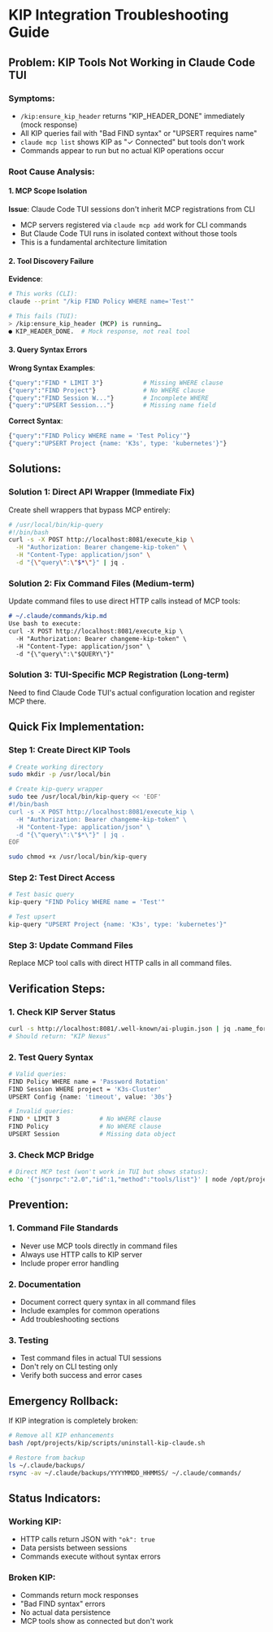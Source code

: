 # KIP Integration Troubleshooting Guide

## Problem: KIP Tools Not Working in Claude Code TUI

### Symptoms:
- `/kip:ensure_kip_header` returns "KIP_HEADER_DONE" immediately (mock response)
- All KIP queries fail with "Bad FIND syntax" or "UPSERT requires name"
- `claude mcp list` shows KIP as "✓ Connected" but tools don't work
- Commands appear to run but no actual KIP operations occur

### Root Cause Analysis:

#### 1. MCP Scope Isolation
**Issue**: Claude Code TUI sessions don't inherit MCP registrations from CLI
- MCP servers registered via `claude mcp add` work for CLI commands
- But Claude Code TUI runs in isolated context without those tools
- This is a fundamental architecture limitation

#### 2. Tool Discovery Failure
**Evidence**:
```bash
# This works (CLI):
claude --print "/kip FIND Policy WHERE name='Test'"

# This fails (TUI):
> /kip:ensure_kip_header (MCP) is running…
● KIP_HEADER_DONE.  # Mock response, not real tool
```

#### 3. Query Syntax Errors
**Wrong Syntax Examples**:
```bash
{"query":"FIND * LIMIT 3"}           # Missing WHERE clause
{"query":"FIND Project"}             # No WHERE clause
{"query":"FIND Session W..."}        # Incomplete WHERE
{"query":"UPSERT Session..."}        # Missing name field
```

**Correct Syntax**:
```bash
{"query":"FIND Policy WHERE name = 'Test Policy'"}
{"query":"UPSERT Project {name: 'K3s', type: 'kubernetes'}"}
```

## Solutions:

### Solution 1: Direct API Wrapper (Immediate Fix)

Create shell wrappers that bypass MCP entirely:

```bash
# /usr/local/bin/kip-query
#!/bin/bash
curl -s -X POST http://localhost:8081/execute_kip \
  -H "Authorization: Bearer changeme-kip-token" \
  -H "Content-Type: application/json" \
  -d "{\"query\":\"$*\"}" | jq .
```

### Solution 2: Fix Command Files (Medium-term)

Update command files to use direct HTTP calls instead of MCP tools:

```markdown
# ~/.claude/commands/kip.md
Use bash to execute:
curl -X POST http://localhost:8081/execute_kip \
  -H "Authorization: Bearer changeme-kip-token" \
  -H "Content-Type: application/json" \
  -d "{\"query\":\"$QUERY\"}"
```

### Solution 3: TUI-Specific MCP Registration (Long-term)

Need to find Claude Code TUI's actual configuration location and register MCP there.

## Quick Fix Implementation:

### Step 1: Create Direct KIP Tools
```bash
# Create working directory
sudo mkdir -p /usr/local/bin

# Create kip-query wrapper
sudo tee /usr/local/bin/kip-query << 'EOF'
#!/bin/bash
curl -s -X POST http://localhost:8081/execute_kip \
  -H "Authorization: Bearer changeme-kip-token" \
  -H "Content-Type: application/json" \
  -d "{\"query\":\"$*\"}" | jq .
EOF

sudo chmod +x /usr/local/bin/kip-query
```

### Step 2: Test Direct Access
```bash
# Test basic query
kip-query "FIND Policy WHERE name = 'Test'"

# Test upsert
kip-query "UPSERT Project {name: 'K3s', type: 'kubernetes'}"
```

### Step 3: Update Command Files
Replace MCP tool calls with direct HTTP calls in all command files.

## Verification Steps:

### 1. Check KIP Server Status
```bash
curl -s http://localhost:8081/.well-known/ai-plugin.json | jq .name_for_human
# Should return: "KIP Nexus"
```

### 2. Test Query Syntax
```bash
# Valid queries:
FIND Policy WHERE name = 'Password Rotation'
FIND Session WHERE project = 'K3s-Cluster'
UPSERT Config {name: 'timeout', value: '30s'}

# Invalid queries:
FIND * LIMIT 3           # No WHERE clause
FIND Policy              # No WHERE clause
UPSERT Session           # Missing data object
```

### 3. Check MCP Bridge
```bash
# Direct MCP test (won't work in TUI but shows status):
echo '{"jsonrpc":"2.0","id":1,"method":"tools/list"}' | node /opt/projects/kip-mcp/index.js
```

## Prevention:

### 1. Command File Standards
- Never use MCP tools directly in command files
- Always use HTTP calls to KIP server
- Include proper error handling

### 2. Documentation
- Document correct query syntax in all command files
- Include examples for common operations
- Add troubleshooting sections

### 3. Testing
- Test command files in actual TUI sessions
- Don't rely on CLI testing only
- Verify both success and error cases

## Emergency Rollback:

If KIP integration is completely broken:

```bash
# Remove all KIP enhancements
bash /opt/projects/kip/scripts/uninstall-kip-claude.sh

# Restore from backup
ls ~/.claude/backups/
rsync -av ~/.claude/backups/YYYYMMDD_HHMMSS/ ~/.claude/commands/
```

## Status Indicators:

### Working KIP:
- HTTP calls return JSON with `"ok": true`
- Data persists between sessions
- Commands execute without syntax errors

### Broken KIP:
- Commands return mock responses
- "Bad FIND syntax" errors
- No actual data persistence
- MCP tools show as connected but don't work